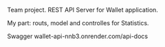 Team project.
REST API Server for Wallet application.

My part: routs, model and controlles for Statistics.

Swagger
wallet-api-nnb3.onrender.com/api-docs
